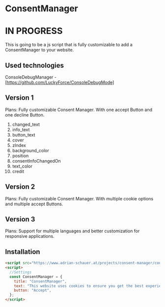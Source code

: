 # ConsentManager

# IN PROGRESS

This is going to be a js script that is fully customizable to add a ConsentManager to your website.

## Used technologies

ConsoleDebugManager - [https://github.com/LuckyForce/ConsoleDebugMode]

## Version 1

Plans: Fully customizable Consent Manager. With one accept Button and one decline Button.

1. changed_text
2. info_text
3. button_text
4. cover
5. zIndex
6. background_color
7. position
8. consentInfoChangedOn
9. text_color
10. credit

## Version 2

Plans: Fully customizable Consent Manager. With multiple cookie options and multiple accept Buttons.

## Version 3

Plans: Support for multiple languages and better customization for responsive applications.

## Installation

```html
<script src="https://www.adrian-schauer.at/projects/consent-manager/consent-manager-v1.min.js"></script>
<script>
  //Settings
  const ConsentManager = {
    title: "ConsentManager",
    text: "This website uses cookies to ensure you get the best experience on our website. By using our website you agree to our use of cookies.",
    button: "Accept",
  };
</script>
```
